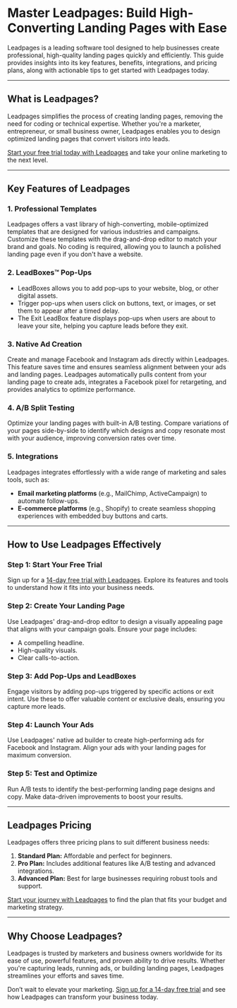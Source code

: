 # Master Leadpages: Build High-Converting Landing Pages with Ease

Leadpages is a leading software tool designed to help businesses create professional, high-quality landing pages quickly and efficiently. This guide provides insights into its key features, benefits, integrations, and pricing plans, along with actionable tips to get started with Leadpages today.

---

## What is Leadpages?

Leadpages simplifies the process of creating landing pages, removing the need for coding or technical expertise. Whether you're a marketer, entrepreneur, or small business owner, Leadpages enables you to design optimized landing pages that convert visitors into leads.

[Start your free trial today with Leadpages](https://bit.ly/LEadPages) and take your online marketing to the next level.

---

## Key Features of Leadpages

### 1. Professional Templates
Leadpages offers a vast library of high-converting, mobile-optimized templates that are designed for various industries and campaigns. Customize these templates with the drag-and-drop editor to match your brand and goals. No coding is required, allowing you to launch a polished landing page even if you don't have a website.

### 2. LeadBoxes™ Pop-Ups
- LeadBoxes allows you to add pop-ups to your website, blog, or other digital assets.
- Trigger pop-ups when users click on buttons, text, or images, or set them to appear after a timed delay.
- The Exit LeadBox feature displays pop-ups when users are about to leave your site, helping you capture leads before they exit.

### 3. Native Ad Creation
Create and manage Facebook and Instagram ads directly within Leadpages. This feature saves time and ensures seamless alignment between your ads and landing pages. Leadpages automatically pulls content from your landing page to create ads, integrates a Facebook pixel for retargeting, and provides analytics to optimize performance.

### 4. A/B Split Testing
Optimize your landing pages with built-in A/B testing. Compare variations of your pages side-by-side to identify which designs and copy resonate most with your audience, improving conversion rates over time.

### 5. Integrations
Leadpages integrates effortlessly with a wide range of marketing and sales tools, such as:
- **Email marketing platforms** (e.g., MailChimp, ActiveCampaign) to automate follow-ups.
- **E-commerce platforms** (e.g., Shopify) to create seamless shopping experiences with embedded buy buttons and carts.

---

## How to Use Leadpages Effectively

### Step 1: Start Your Free Trial
Sign up for a [14-day free trial with Leadpages](https://bit.ly/LEadPages). Explore its features and tools to understand how it fits into your business needs.

### Step 2: Create Your Landing Page
Use Leadpages' drag-and-drop editor to design a visually appealing page that aligns with your campaign goals. Ensure your page includes:
- A compelling headline.
- High-quality visuals.
- Clear calls-to-action.

### Step 3: Add Pop-Ups and LeadBoxes
Engage visitors by adding pop-ups triggered by specific actions or exit intent. Use these to offer valuable content or exclusive deals, ensuring you capture more leads.

### Step 4: Launch Your Ads
Use Leadpages' native ad builder to create high-performing ads for Facebook and Instagram. Align your ads with your landing pages for maximum conversion.

### Step 5: Test and Optimize
Run A/B tests to identify the best-performing landing page designs and copy. Make data-driven improvements to boost your results.

---

## Leadpages Pricing

Leadpages offers three pricing plans to suit different business needs:
1. **Standard Plan:** Affordable and perfect for beginners.
2. **Pro Plan:** Includes additional features like A/B testing and advanced integrations.
3. **Advanced Plan:** Best for large businesses requiring robust tools and support.

[Start your journey with Leadpages](https://bit.ly/LEadPages) to find the plan that fits your budget and marketing strategy.

---

## Why Choose Leadpages?

Leadpages is trusted by marketers and business owners worldwide for its ease of use, powerful features, and proven ability to drive results. Whether you're capturing leads, running ads, or building landing pages, Leadpages streamlines your efforts and saves time.

Don’t wait to elevate your marketing. [Sign up for a 14-day free trial](https://bit.ly/LEadPages) and see how Leadpages can transform your business today.
